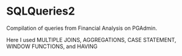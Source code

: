 # SQLQueries2
Compilation of queries from Financial Analysis on PGAdmin.

Here I used MULTIPLE JOINS, AGGREGATIONS, CASE STATEMENT, WINDOW FUNCTIONS, and HAVING
